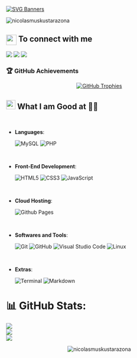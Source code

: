 [![SVG Banners](https://svg-banners.vercel.app/api?type=typeWriter&text1=👨‍💻%20Hi%20I'm%20Nicolas%20Muskus%20Tarazona&width=800&height=400)](https://github.com/Akshay090/svg-banners)

<p align="left"> <img src="https://komarev.com/ghpvc/?username=nicolasmuskustarazona&label=Profile%20views&color=1E90FF&style=for-the-badge" alt="nicolasmuskustarazona" /> </p>

<summary><h2><img src="https://emojis.slackmojis.com/emojis/images/1579216111/7550/pikachu_wave.gif?1579216111" align="center"
                width="28" /> To connect with me</h2></summary>

<p align = "center">
 
[<img src ="https://img.shields.io/badge/portfolio-%23.svg?&style=for-the-badge&logo=&logoColor=white%22">](https://nicolasmuskustarazona.github.io/Portafolio2/)
[<img src = "https://img.shields.io/badge/instagram-%23E4405F.svg?&style=for-the-badge&logo=instagram&logoColor=white">](https://www.instagram.com/nic00.777/)
[<img src="https://img.shields.io/badge/Discord-%231877F2.svg?&style=for-the-badge&logo=Discord&logoColor=white" />](https://discord.gg/rBVjPh63y4) 

</p>

<h3 align="left">🏆 GitHub Achievements</h3>

<p align="center">
  <a href="https://github.com/ryo-ma/github-profile-trophy">
    <img 
      src="https://github-profile-trophy.vercel.app/?username=nicolasmuskustarazona&theme=gruvbox&no-frame=true&margin-w=10&column=7" 
      alt="GitHub Trophies" 
    />
  </a>
</p>


## <img src="https://media2.giphy.com/media/QssGEmpkyEOhBCb7e1/giphy.gif?cid=ecf05e47a0n3gi1bfqntqmob8g9aid1oyj2wr3ds3mg700bl&rid=giphy.gif" width ="25"><b>  What I am Good at 🧑‍💻 </b>
<br>

- **Languages**:

    ![MySQL](https://img.shields.io/badge/MySQL-005C84.svg?style=for-the-badge&logo=mysql&logoColor=white)
    ![PHP](https://img.shields.io/badge/PHP-777BB4.svg?style=for-the-badge&logo=php&logoColor=white)

<br>

    
- **Front-End Development**:

   ![HTML5](https://img.shields.io/badge/HTML5%20-%23E34F26.svg?style=for-the-badge&logo=html5&logoColor=white)
   ![CSS3](https://img.shields.io/badge/CSS%20-%231572B6.svg?style=for-the-badge&logo=css3&logoColor=white)
   ![JavaScript](https://img.shields.io/badge/JavaScript%20-%23F7DF1E.svg?style=for-the-badge&logo=javascript&logoColor=black)

<br>

- **Cloud Hosting**:

    ![Github Pages](https://img.shields.io/badge/GitHub%20Pages-%23327FC7.svg?style=for-the-badge&logo=github&logoColor=white)
    
<br>

- **Softwares and Tools**:

    ![Git](https://img.shields.io/badge/git-%23F05033.svg?style=for-the-badge&logo=git&logoColor=white)
    ![GitHub](https://img.shields.io/badge/github-%23121011.svg?style=for-the-badge&logo=github&logoColor=white)
    ![Visual Studio Code](https://img.shields.io/badge/Visual%20Studio%20Code-0078d7.svg?style=for-the-badge&logo=visual-studio-code&logoColor=white)
    ![Linux](https://img.shields.io/badge/Linux-FCC624?style=for-the-badge&logo=linux&logoColor=black) 

<br>

- **Extras**:

    ![Terminal](https://img.shields.io/badge/Terminal-%23054020?style=for-the-badge&logo=gnu-bash&logoColor=white)
    ![Markdown](https://img.shields.io/badge/markdown-%23000000.svg?style=for-the-badge&logo=markdown&logoColor=white)   

# 📊 GitHub Stats:
![](https://github-readme-stats.vercel.app/api?username=NicolasMuskusTarazona&theme=dark&hide_border=false&include_all_commits=false&count_private=false)<br/>
![](https://github-readme-streak-stats.herokuapp.com/?user=NicolasMuskusTarazona&theme=dark&hide_border=false)<br/>
![](https://github-readme-stats.vercel.app/api/top-langs/?username=NicolasMuskusTarazona&theme=dark&hide_border=false&include_all_commits=false&count_private=false&layout=compact)

<p align="center"><img align="center" src="https://i.pinimg.com/originals/48/9f/71/489f7128c61eb0c4f2b6bc882708ef6e.gif" alt="nicolasmuskustarazona" /></p>
